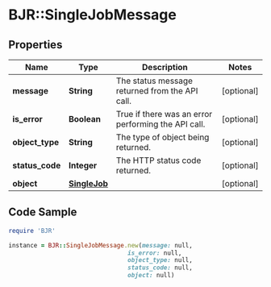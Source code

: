 # BJR::SingleJobMessage

## Properties

Name | Type | Description | Notes
------------ | ------------- | ------------- | -------------
**message** | **String** | The status message returned from the API call. | [optional] 
**is_error** | **Boolean** | True if there was an error performing the API call. | [optional] 
**object_type** | **String** | The type of object being returned. | [optional] 
**status_code** | **Integer** | The HTTP status code returned. | [optional] 
**object** | [**SingleJob**](SingleJob.md) |  | [optional] 

## Code Sample

```ruby
require 'BJR'

instance = BJR::SingleJobMessage.new(message: null,
                                 is_error: null,
                                 object_type: null,
                                 status_code: null,
                                 object: null)
```


